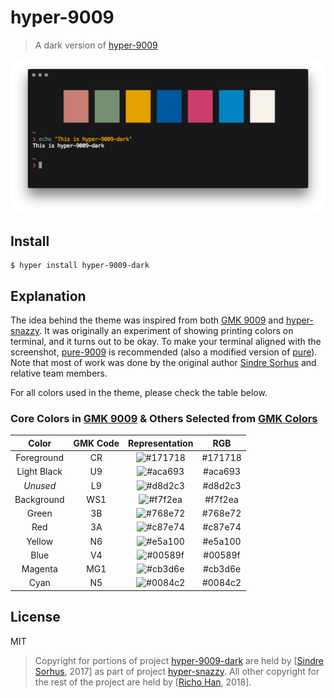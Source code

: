 # hyper-9009

> A dark version of [hyper-9009](https://github.com/RichoHan/hyper-9009)

![](screenshot.png)

## Install

```
$ hyper install hyper-9009-dark
```

## Explanation
The idea behind the theme was inspired from both [GMK 9009](https://dixiemech.com/shop/gmk9009) and [hyper-snazzy](https://github.com/sindresorhus/hyper-snazzy). It was originally an experiment of showing printing colors on terminal, and it turns out to be okay. To make your terminal aligned with the screenshot, [pure-9009](https://github.com/RichoHan/pure-9009) is recommended (also a modified version of [pure](https://github.com/sindresorhus/pure)). Note that most of work was done by the original author [Sindre Sorhus](https://github.com/sindresorhus) and relative team members.  

For all colors used in the theme, please check the table below.

### Core Colors in [GMK 9009](https://dixiemech.com/shop/gmk9009) & Others Selected from [GMK Colors](https://www.reddit.com/r/MechanicalKeyboards/comments/4sy0lo/gmk_colors/)
|Color|GMK Code|Representation|RGB|
|:-:|:-:|:-:|:-:|
|Foreground|CR|![#171718](https://placehold.it/15/171718/000000?text=+)|#171718|
|Light Black|U9|![#aca693](https://placehold.it/15/aca693/000000?text=+)|#aca693|
|_Unused_|L9|![#d8d2c3](https://placehold.it/15/d8d2c3/000000?text=+)|#d8d2c3|
|Background|WS1|![#f7f2ea](https://placehold.it/15/f7f2ea/000000?text=+)|#f7f2ea|
|Green|3B|![#768e72](https://placehold.it/15/768e72/000000?text=+)|#768e72|
|Red|3A|![#c87e74](https://placehold.it/15/c87e74/000000?text=+)|#c87e74|
|Yellow|N6|![#e5a100](https://placehold.it/15/e5a100/000000?text=+)|#e5a100|
|Blue|V4|![#00589f](https://placehold.it/15/00589f/000000?text=+)|#00589f|
|Magenta|MG1|![#cb3d6e](https://placehold.it/15/cb3d6e/000000?text=+)|#cb3d6e|
|Cyan|N5|![#0084c2](https://placehold.it/15/0084c2/000000?text=+)|#0084c2|

## License
MIT

> Copyright for portions of project [hyper-9009-dark](https://github.com/RichoHan/hyper-9009-dark) are held by [[Sindre Sorhus](sindresorhus.com), 2017] as part of project [hyper-snazzy](https://github.com/sindresorhus/hyper-snazzy). All other copyright for the rest of the project are held by [[Richo Han](richo.tw), 2018].
